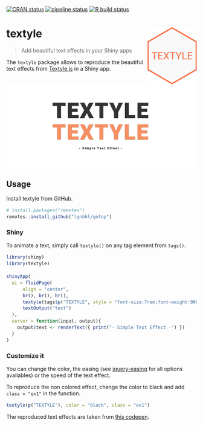 
<!-- README.md is generated from README.Rmd. Please edit that file -->

<!-- badges: start -->

[![CRAN
status](https://www.r-pkg.org/badges/version/textyle)](https://CRAN.R-project.org/package=textyle)
[![pipeline
status](https://gitlab.com/lgnbhl/textyle/badges/master/pipeline.svg)](https://gitlab.com/lgnbhl/textyle/pipelines)
[![R build
status](https://github.com/lgnbhl/textyle/workflows/R-CMD-check/badge.svg)](https://github.com/lgnbhl/textyle/actions)
<!-- badges: end -->

# textyle <img src="man/figures/logo.png" align="right" />

> Add beautiful text effects in your Shiny apps

The `textyle` package allows to reproduce the beautiful text effects
from [Textyle.js](https://github.com/mycreatesite/Textyle.js/) in a
Shiny app.

![](man/figures/textyle_example.gif)

## Usage

Install textyle from GitHub.

``` r
# install.packages("remotes")
remotes::install_github("lgnbhl/gotop")
```

### Shiny

To animate a text, simply call `textyle()` on any tag element from
`tags()`.

``` r
library(shiny)
library(textyle)
 
shinyApp(
  ui = fluidPage(
      align = "center",
      br(), br(), br(),
      textyle(tags$p("TEXTYLE", style = "font-size:7rem;font-weight:900;")),
      textOutput("text")
  ),
  server = function(input, output){
    output$text <- renderText({ print("- Simple Text Effect -") })
  }
)
```

### Customize it

You can change the color, the easing (see
[jquery-easing](http://gsgd.co.uk/sandbox/jquery/easing/) for all
options availables) or the speed of the text effect.

To reproduce the non colored effect, change the color to black and add
`class = "ex1"` in the function.

``` r
textyle(p("TEXTYLE"), color = "black", class = "ex1")
```

The reproduced text effects are taken from [this
codepen](https://codepen.io/mycreatesite/pen/vvpmgy).
